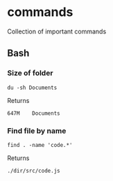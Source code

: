 # commands
Collection of important commands

## Bash

### Size of folder
```
du -sh Documents
```
Returns
```
647M	Documents
```

### Find file by name
```
find . -name 'code.*'
```
Returns
```
./dir/src/code.js
```

